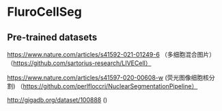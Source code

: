 # FluroCellSeg

## Pre-trained datasets

https://www.nature.com/articles/s41592-021-01249-6 （多细胞混合图片）
（https://github.com/sartorius-research/LIVECell）

https://www.nature.com/articles/s41597-020-00608-w (荧光图像细胞核分割)
（https://github.com/perlfloccri/NuclearSegmentationPipeline）

http://gigadb.org/dataset/100888 ()
